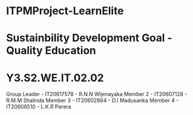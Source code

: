 # ITPMProject-LearnElite

# Sustainbility Development Goal - Quality Education

# Y3.S2.WE.IT.02.02

Group Leader - IT20617578 - R.N.N Wijenayaka
Member 2 - IT20607128 - R.M.M Shalinda
Member 3 - IT20602864 - D.I Madusanka
Member 4 - IT20606510 - L.K.R Perera
